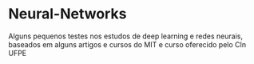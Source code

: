 # Neural-Networks
Alguns pequenos testes nos estudos de deep learning e redes neurais, baseados em alguns artigos e cursos do MIT e curso oferecido pelo CIn UFPE
